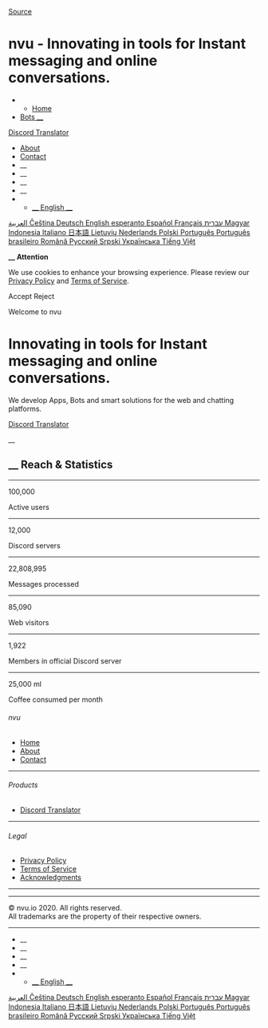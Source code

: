 
[Source](https://nvu.io/ "Permalink to nvu - Innovating in tools for Instant messaging and online conversations.")

# nvu - Innovating in tools for Instant messaging and online conversations.

[ ][1]

* * [Home][1]
* [Bots __][2]

[Discord Translator][3]

* [About][4]
* [Contact][5]
* __
* __
* __
* __
* * [__ English __][2]

[العربية ][6][Čeština ][7][Deutsch ][8][English ][1][esperanto ][9][Español ][10][Français ][11][עברית ][12][Magyar ][13][Indonesia ][14][Italiano ][15][日本語 ][16][Lietuvių ][17][Nederlands ][18][Polski ][19][Português ][20][Português brasileiro ][21][Română ][22][Русский ][23][Srpski ][24][Українська ][25][Tiếng Việt][26]

**__ Attention**

We use cookies to enhance your browsing experience. Please review our [Privacy Policy][27] and [Terms of Service][28].

Accept Reject

Welcome to nvu

# Innovating in tools for Instant messaging and online conversations.

We develop Apps, Bots and smart solutions for the web and chatting platforms.

[ Discord Translator ][3]

__

## __ Reach & Statistics

* * *

100,000 

Active users

* * *

12,000 

Discord servers

* * *

22,808,995 

Messages processed

* * *

85,090 

Web visitors

* * *

1,922 

Members in official Discord server

* * *

25,000 ml

Coffee consumed per month

###### nvu

* [Home][1]
* [About][4]
* [Contact][5]
* * *

###### Products

* [Discord Translator][3]
* * *

###### Legal

* [Privacy Policy][27]
* [Terms of Service][28]
* [Acknowledgments][29]
* * *
* * *

© nvu.io 2020. All rights reserved.  
All trademarks are the property of their respective owners.

* * *
* __
* __
* __
* __
* * [__ English __][2]

[العربية ][6][Čeština ][7][Deutsch ][8][English ][1][esperanto ][9][Español ][10][Français ][11][עברית ][12][Magyar ][13][Indonesia ][14][Italiano ][15][日本語 ][16][Lietuvių ][17][Nederlands ][18][Polski ][19][Português ][20][Português brasileiro ][21][Română ][22][Русский ][23][Srpski ][24][Українська ][25][Tiếng Việt][26]

[1]: https://nvu.io/en/
[2]: https://nvu.io#
[3]: https://nvu.io/en/bots/discord-translator/
[4]: https://nvu.io/en/about/
[5]: https://nvu.io/en/contact/
[6]: https://nvu.io/ar/
[7]: https://nvu.io/cs/
[8]: https://nvu.io/de/
[9]: https://nvu.io/eo/
[10]: https://nvu.io/es/
[11]: https://nvu.io/fr/
[12]: https://nvu.io/he/
[13]: https://nvu.io/hu/
[14]: https://nvu.io/id/
[15]: https://nvu.io/it/
[16]: https://nvu.io/ja/
[17]: https://nvu.io/lt/
[18]: https://nvu.io/nl/
[19]: https://nvu.io/pl/
[20]: https://nvu.io/pt/
[21]: https://nvu.io/pt-br/
[22]: https://nvu.io/ro/
[23]: https://nvu.io/ru/
[24]: https://nvu.io/sr/
[25]: https://nvu.io/uk/
[26]: https://nvu.io/vi/
[27]: https://nvu.io/en/legal/privacy-policy/
[28]: https://nvu.io/en/legal/terms-of-service/
[29]: https://nvu.io/en/legal/acknowledgments/

  
